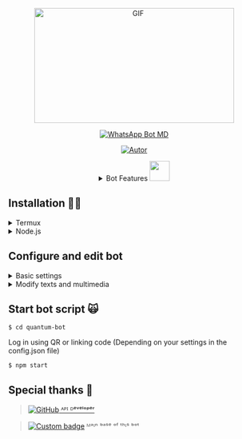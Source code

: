 <div align="center">
<p><img src="https://acegif.com/wp-content/gif/outerspace-51.gif" alt="GIF" width="400" height="230"></p><p><a href="https://tinyurl.com/Script-NK-BOT"><img title="WhatsApp-Bot-MD" src="https://img.shields.io/badge/-WHATSAPP--BOT--MD-green?colorA=%23ff0000&colorB=%23017e40&style=for-the-badge" alt="WhatsApp Bot MD"></a></p><p><a href="https://tinyurl.com/Neo-Kosmo"><img title="Autor" src="https://img.shields.io/badge/Autor-@Matt y Joz-orange?style=for-the-badge&logo=github" alt="Autor"></a></p>

<details>
  <summary>Bot Features <img src="https://cbsnews1.cbsistatic.com/hub/i/2017/10/17/b34c14c8-750e-4afa-838d-ba9da0a3b042/171016-nasa-gravitational-waves-article.gif" width="40px"></summary>
  
| functions and commands | Y/N-Maybe |
| :--------------------: | :---: |
| Create Stickers | ✅ |
| Automatic Welcome | ✅ |
| Multi Language | ✅ |
| Jadibot | ✅ |
| Anti Links/Urls | ✅ |
| Anti Weird | ✅ |
| Anti Foreigners | ✅ |
| Anti Calls | ✅ |
| Anti Private | ✅ |
| Anti Spam(Command flood) | ✅ |
| Music/video download | ✅ |
| Public/Private Mode | ✅ |
| Editing Tools | ✅ |
| Games | ✅ |
| AI/Chat Bot | ✅ |
| Random Commands | ✅ |
| More features to come | ♻️ |
</details>
</div>

## Installation  🧑‍💻
  <details><summary>Termux</summary>
    
  [_>] *Copy and paste line by line into termux for installation. it can also be used on systems based on Debian and Ubuntu.*
    
```
~$ apt update && apt upgrade -y

~$ apt install nodejs git libwebp ffmpeg imagemagick yarn -y

~$ git clone https://github.com/NeoKode/quantum-bot

~$ cd quantum-bot

~$ yarn

~$ npm i
```
</details>

<details><summary>Node.js</summary>
  
  [_>] *This bot is developed in JavaScript and is compatible with any Node.js service for its execution.*

- Android/iPhone
- PC/RDP/VPS
- Host/Virtual machines 

</details>

## Configure and edit bot
  <details><summary>Basic settings</summary>
    
  [File package.json](https://github.com/NeoKode/quantum-bot/blob/main/package.json)
    
```javascript
Note: avoid using special characters when editing the package.json, example: !, @, #, $, %, ^, &, *, etc.
{
"name": "Quantum_Bot", //If you want you can change the name of the project :D

...

"author": {
"name": "Matt_Mdz y Joseph" //Here enter your name or nickname!
},

...

}
```
  
  [File config.json](https://github.com/NeoKode/quantum-bot/blob/main/config.json)
    
```javascript
{
"Prefijo": "/", //You can change the value with symbols, letters or special characters.
	
"MultiIdioma": [ //Multi language setting
true, //You can change to false if you want to define your language or leave it as is
"" //If you put false in the first element, here you can indicate your language, such as: "es", "en", "id", "pt"
],
	
"Propietario": [ //Owner information and adjustment 
[
"51916921168", //Primary owner number 
"JOZ", //Name or nickname
true //You can use all functions
],
[
"51999999999", 
"you", 
false
]
],
	
"OptConn": [ //Connection option 
"Whatsapp", //Main bot on WhatsApp
"+ " //Full bot number including prefix (If you do not enter the number when starting the bot, it generates a QR code, otherwise the 8-digit linking code)
],
	
"LocPref": "51", //Prefix of your current country (optional)
	
"NombreDelBot": "PRUEBA-BOT", //Name of your bot
	
"MinimoDeUsuarios": 3, //If you join your bot to a group and it does not meet this number of members, the bot will not respond at all
	
"Limits": { //Adjustment of user limits 
"gms": 10, //For game commands 
"dls": 20, //For download commands
"rdm": 30 //For random commands 
},
	
"Blacklist": ["20","90", ""], //Here you can add telephone prefixes or complete specific numbers that you think are bad 
	
"WlcLink": "", //You can put any link, You can see this in the automatic welcome messages 
	
"FakeServer": false, //This was used in repl.co and uptime-robot (I currently don't know of any similar method)
	
"recursion": false //Activate works recursively to the main executor. 
}
```
</details>

<details><summary>Modify texts and multimedia</summary>
  
  * [Text files](https://github.com/NeoKode/quantum-bot/tree/main/lib/idiomas)
Here you can modify most texts by language, available languages: (Español, English, Bahasa Indonesia, Português)

  * [Media files](https://github.com/NeoKode/quantum-bot/tree/main/multimedia)
Here you can modify some images.
</details>

## Start bot script 🙀
```
$ cd quantum-bot
```
Log in using QR or linking code (Depending on your settings in the config.json file)

```
$ npm start 
```

## Special thanks 🗿

> <a href="https://github.com/adiwajshing/"><img alt="GitHub" src="https://img.shields.io/badge/adiwajshing/Baileys%20-%23121011.svg?&style=for-the-badge&logo=github&logoColor=white"> ᴬᴾᴵ ᴰᵉᵛᵉˡᵒᵖᵉʳ 

> [![Custom badge](https://img.shields.io/badge/MhankBarBar-Termux|Wabot-000000?style=for-the-badge)](https://github.com/MhankBarBar/termux-wabot)
 ᴹᵃᶦⁿ ᵇᵃˢᵉ ᵒᶠ ᵗʰᶦˢ ᵇᵒᵗ
